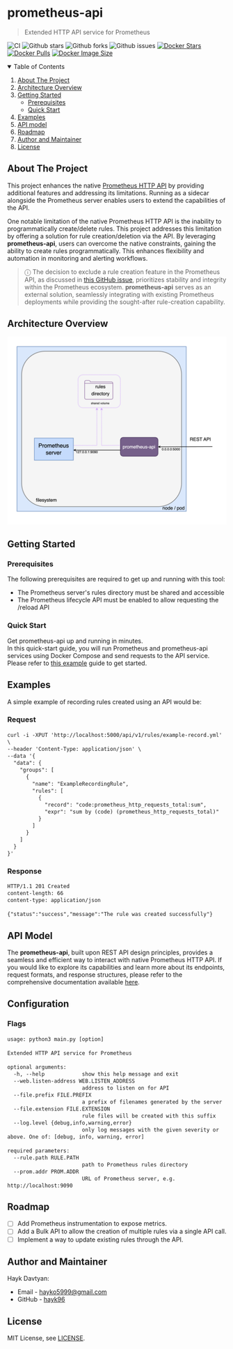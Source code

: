 # prometheus-api
> Extended HTTP API service for Prometheus
>
![CI](https://github.com/hayk96/prometheus-api/actions/workflows/ci.yml/badge.svg)
![Github stars](https://badgen.net/github/stars/hayk96/prometheus-api?icon=github&label=stars)
![Github forks](https://badgen.net/github/forks/hayk96/prometheus-api?icon=github&label=forks)
![Github issues](https://img.shields.io/github/issues/hayk96/prometheus-api)
[![Docker Stars](https://badgen.net/docker/stars/hayk96/prometheus-api?icon=docker&label=stars)](https://hub.docker.com/r/hayk96/prometheus-api/)
[![Docker Pulls](https://badgen.net/docker/pulls/hayk96/prometheus-api?icon=docker&label=pulls)](https://hub.docker.com/r/hayk96/prometheus-api/)
[![Docker Image Size](https://badgen.net/docker/size/hayk96/prometheus-api?icon=docker&label=image%20size)](https://hub.docker.com/r/hayk96/prometheus-api/)

<!-- TABLE OF CONTENTS -->
<details open="open">
  <summary>Table of Contents</summary>
  <ol>
    <li>
      <a href="#about-the-project">About The Project</a>
    </li>
    <li>
      <a href="#architecture-overview">Architecture Overview</a>
    </li>
    <li>
      <a href="#getting-started">Getting Started</a>
      <ul>
        <li><a href="#prerequisites">Prerequisites</a></li>
        <li><a href="#quick-start">Quick Start</a></li>
      </ul>
    </li>
    <li><a href="#examples">Examples</a></li>
    <li><a href="#api-model">API model</a></li>
    <li><a href="#roadmap">Roadmap</a></li>
    <li><a href="#author-and-maintainer">Author and Maintainer</a></li>
    <li><a href="#licence">License</a></li>
  </ol>
</details>

<!-- ABOUT THE PROJECT -->
## About The Project

This project enhances the native [Prometheus HTTP API](https://prometheus.io/docs/prometheus/latest/querying/api/) by 
providing additional features and addressing its limitations. Running as a sidecar alongside the Prometheus server 
enables users to extend the capabilities of the API.

One notable limitation of the native Prometheus HTTP API is the inability to programmatically create/delete rules. This 
project addresses this limitation by offering a solution for rule creation/deletion via the API. By leveraging 
**prometheus-api**, users can overcome the native constraints, gaining the ability to create rules programmatically. This 
enhances flexibility and automation in monitoring and alerting workflows.

> ⓘ The decision to exclude a rule creation feature in the Prometheus API, as discussed in 
> [this GitHub issue](https://github.com/prometheus/alertmanager/issues/552), prioritizes stability and integrity within
> the Prometheus ecosystem. **prometheus-api** serves as an external solution, seamlessly integrating with existing 
> Prometheus deployments while providing the sought-after rule-creation capability.

<!-- ARCHITECTURE OVERVIEW -->
## Architecture Overview
![](docs/images/architecture.png)

<!-- GETTING STARTED -->
## Getting Started

### Prerequisites

The following prerequisites are required to get up and running with this tool:
- The Prometheus server's rules directory must be shared and accessible
- The Prometheus lifecycle API must be enabled to allow requesting the /reload API

### Quick Start

Get prometheus-api up and running in minutes.    
In this quick-start guide, you will run Prometheus and prometheus-api services using Docker Compose and send requests to
the API service. Please refer to [this example](https://github.com/hayk96/prometheus-api/tree/main/docs/examples/docker#getting-started-with-docker-compose) 
guide to get started.

<!-- ARCHITECTURE OVERVIEW -->
## Examples
A simple example of recording rules created using an API would be:

### Request

```shell
curl -i -XPUT 'http://localhost:5000/api/v1/rules/example-record.yml' \
--header 'Content-Type: application/json' \
--data '{
  "data": {
    "groups": [
      {
        "name": "ExampleRecordingRule",
        "rules": [
          {
            "record": "code:prometheus_http_requests_total:sum",
            "expr": "sum by (code) (prometheus_http_requests_total)"
          }
        ]
      }
    ]
  }
}'
```

### Response

```
HTTP/1.1 201 Created
content-length: 66
content-type: application/json

{"status":"success","message":"The rule was created successfully"}
```

<!-- ARCHITECTURE OVERVIEW -->
## API Model

The **prometheus-api**, built upon REST API design principles, provides a seamless and efficient way to interact with 
native Prometheus HTTP API. If you would like to explore its capabilities and learn more about its endpoints, request 
formats, and response structures, please refer to the comprehensive documentation available [here](https://hayk96.github.com/prometheus-api).

<!-- CONFIGURATION -->
## Configuration

### Flags

```text
usage: python3 main.py [option]

Extended HTTP API service for Prometheus

optional arguments:
  -h, --help            show this help message and exit
  --web.listen-address WEB.LISTEN_ADDRESS
                        address to listen on for API
  --file.prefix FILE.PREFIX
                        a prefix of filenames generated by the server
  --file.extension FILE.EXTENSION
                        rule files will be created with this suffix
  --log.level {debug,info,warning,error}
                        only log messages with the given severity or above. One of: [debug, info, warning, error]

required parameters:
  --rule.path RULE.PATH
                        path to Prometheus rules directory
  --prom.addr PROM.ADDR
                        URL of Prometheus server, e.g. http://localhost:9090
```

<!-- ROADMAP -->
## Roadmap

- [ ] Add Prometheus instrumentation to expose metrics.
- [ ] Add a Bulk API to allow the creation of multiple rules via a single API call.
- [ ] Implement a way to update existing rules through the API.

<!-- CONTACT -->
## Author and Maintainer

Hayk Davtyan:
- Email - hayko5999@gmail.com
- GitHub - [hayk96](https://github.com/hayk96)

## License

MIT License, see [LICENSE](https://github.com/hayk96/prometheus-api/blob/main/LICENSE).
